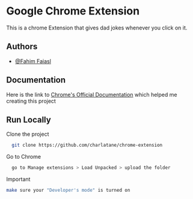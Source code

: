 # Google Chrome Extension

This is a chrome Extension that gives dad jokes whenever you click on it.



## Authors

- [@Fahim Faiasl](https://www.github.com/charlatane)


## Documentation

Here is the link to [Chrome's Official Documentation](https://developer.chrome.com/docs/extensions/mv3/getstarted/)
which helped me creating this project

## Run Locally

Clone the project

```bash
  git clone https://github.com/charlatane/chrome-extension
```

Go to Chrome

```bash
  go to Manage extensions > Load Unpacked > upload the folder
```

Important

```bash
make sure your "Developer's mode" is turned on
```
